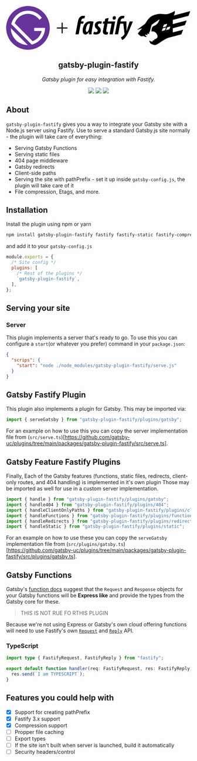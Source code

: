 <div id="logo-grid" style="display: grid;grid-template-columns: .75fr .25fr 2fr;grid-template-rows: 1fr;gap: 1em; align-items: center;">
  <div id="gatsby-icon" class="icon">
    <svg xmlns="http://www.w3.org/2000/svg" viewBox="0 0 28 28" focusable="false">
      <title>
        Gatsby
      </title>
      <circle cx="14" cy="14" r="14" fill="#639" />
      <path fill="#fff"
        d="M6.2 21.8C4.1 19.7 3 16.9 3 14.2L13.9 25c-2.8-.1-5.6-1.1-7.7-3.2zm10.2 2.9L3.3 11.6C4.4 6.7 8.8 3 14 3c3.7 0 6.9 1.8 8.9 4.5l-1.5 1.3C19.7 6.5 17 5 14 5c-3.9 0-7.2 2.5-8.5 6L17 22.5c2.9-1 5.1-3.5 5.8-6.5H18v-2h7c0 5.2-3.7 9.6-8.6 10.7z" />
    </svg>
  </div>
  <div id="plus-icon" class="icon">
    <svg xmlns="http://www.w3.org/2000/svg" class="h-6 w-6" fill="none" viewBox="0 0 24 24" stroke="currentColor">
      <title>plus</title>
      <path stroke-linecap="round" stroke-linejoin="round" stroke-width="2" d="M12 4v16m8-8H4" />
    </svg>
  </div>
  <div id="fastify-icon" class="icon">
    <svg viewBox="0 0 6747 2071" fill="none" xmlns="http://www.w3.org/2000/svg">
      <title>Fastify</title>
      <path
        d="M5807 52.2C5802.96 45.8789 5802.96 45.8789 5802.96 45.8797L5802.95 45.885L5802.92 45.9088L5802.76 46.0088C5802.62 46.0987 5802.4 46.2346 5802.12 46.415C5801.54 46.7759 5800.69 47.3149 5799.55 48.02C5797.29 49.4302 5793.92 51.5045 5789.55 54.1469C5780.81 59.4317 5768.06 66.987 5752.02 76.0426C5719.94 94.1575 5674.77 118.257 5622.43 142.192C5517.48 190.189 5384.78 237.012 5271.17 234.502C5213.8 233.234 5166.13 228.457 5121.2 223.732C5118.74 223.473 5116.29 223.215 5113.84 222.957C5071.67 218.509 5031.46 214.269 4987.77 213.352C4895.06 211.405 4787.15 224.421 4609.62 281.055C4430.6 338.115 4315.95 454.232 4233.4 564.865C4201.36 607.806 4174.04 650.083 4149.75 687.675C4142.8 698.432 4136.09 708.805 4129.6 718.7C4100.1 763.643 4075.33 797.981 4051 815.628C3999.64 852.869 3893.46 932.083 3800.18 1001.95C3753.53 1036.89 3710.08 1069.5 3678.29 1093.38C3662.4 1105.32 3649.43 1115.08 3640.42 1121.85C3635.92 1125.24 3632.41 1127.87 3630.03 1129.67L3627.32 1131.71L3626.62 1132.23L3626.45 1132.36L3626.4 1132.4L3626.39 1132.41C3626.39 1132.41 3626.39 1132.41 3629.74 1136.86L3629.74 1136.86L3626.39 1132.41L3622.77 1135.13L3623.5 1139.61L3624.2 1143.91L3625.59 1152.48L3633.88 1149.85L3895.48 1066.55C3885.59 1077.1 3872.19 1091.81 3855.2 1111.37C3814.83 1157.83 3754.18 1231.66 3672.06 1342.02C3671.5 1341.51 3670.91 1340.96 3670.28 1340.38L3653.67 1325.1L3657.83 1347.28L3658.13 1348.88L3658.4 1350.35L3659.22 1351.61L3661.05 1350.41L3661.05 1350.42C3659.23 1351.61 3659.23 1351.61 3659.23 1351.61L3659.23 1351.62L3659.26 1351.66L3659.34 1351.78C3659.41 1351.89 3659.52 1352.05 3659.65 1352.25C3659.93 1352.67 3660.33 1353.26 3660.86 1354.04C3661.91 1355.59 3663.46 1357.84 3665.48 1360.69C3669.52 1366.38 3675.42 1374.44 3682.92 1383.99C3697.9 1403.06 3719.32 1428.13 3745.02 1452.04C3770.67 1475.91 3800.85 1498.86 3833.38 1513.39C3865.97 1527.95 3901.34 1534.24 3936.87 1524.01L3936.89 1524L3936.9 1524C3949.91 1520.21 3964.25 1514.24 3979.64 1506.58C4033.41 1536.11 4103.15 1564.89 4180.22 1572.96L4199 1574.93L4186.69 1560.61L4186.68 1560.61L4186.68 1560.6L4186.65 1560.57L4186.55 1560.45C4186.45 1560.33 4186.3 1560.16 4186.11 1559.94C4185.72 1559.48 4185.15 1558.8 4184.4 1557.91C4182.9 1556.13 4180.7 1553.51 4177.92 1550.13C4172.36 1543.39 4164.49 1533.66 4155.26 1521.79C4137.91 1499.46 4115.81 1469.58 4095.23 1437.56C4102.09 1433.12 4109.04 1428.6 4116.06 1424.03L4223.31 1463.44L4234.77 1467.65L4233.35 1455.53L4222.44 1362.6L4320.81 1398.74L4332.6 1403.07L4330.82 1390.64L4318.08 1301.41C4330.2 1295.16 4342.22 1289.24 4354.23 1283.71L4357.45 1282.24L4358.35 1278.82L4470.84 853.32L4916.38 549.408L4888.25 620.175C4888.25 620.185 4888.24 620.196 4888.24 620.206C4841.36 735.493 4774 806.57 4718.52 848.808C4690.76 869.942 4665.96 883.87 4648.16 892.494C4639.26 896.806 4632.11 899.79 4627.23 901.684C4624.79 902.632 4622.91 903.306 4621.67 903.738C4621.04 903.954 4620.58 904.109 4620.28 904.207L4620.15 904.248C4620.07 904.276 4620 904.298 4619.96 904.312L4619.89 904.334L4619.88 904.335L4619.88 904.336L4619.88 904.337L4619.66 904.404L4619.44 904.487L4545.04 932.687L4543.23 933.375L4541.97 934.857C4539.02 938.351 4536.14 941.716 4533.35 944.992C4510.18 972.109 4492.25 993.093 4478.28 1029.74C4462.76 1070.45 4452.13 1130.28 4442.63 1240.05L4441.72 1250.54L4451.93 1247.97C4495.78 1236.96 4537 1234.49 4573.95 1244.44C4671.32 1270.68 4737.14 1342.55 4772.03 1416.4C4789.47 1453.32 4799.05 1490.46 4801.02 1522.21C4803.02 1554.26 4797.21 1579.55 4785.47 1594.09C4772.75 1609.81 4742.14 1637.14 4702.5 1670H4624H4616.62L4616.5 1677.37L4615.46 1739.58C4615.44 1739.6 4615.43 1739.61 4615.41 1739.62C4614.28 1740.5 4613.11 1741.4 4611.97 1742.3H4532H4524.62L4524.5 1749.68L4523.56 1810.25C4520.07 1812.9 4516.61 1815.5 4513.16 1818.08C4511.05 1819.67 4508.95 1821.24 4506.85 1822.83C4470.48 1822.88 4428.95 1807.37 4395.64 1791.11C4378.75 1782.87 4364.24 1774.57 4353.96 1768.34C4348.82 1765.22 4344.75 1762.63 4341.97 1760.82C4340.58 1759.92 4339.51 1759.21 4338.8 1758.73C4338.44 1758.49 4338.18 1758.31 4338 1758.19L4337.84 1758.08L4337.81 1758.06L4337.76 1758.03L4337.75 1758.02L4337.75 1758.02L4326 1749.93V1764.2C4326 1796.58 4339.35 1836.86 4352.21 1868.34C4358.7 1884.23 4365.18 1898.16 4370.04 1908.12C4372.48 1913.1 4374.51 1917.09 4375.93 1919.85C4375.95 1919.87 4375.96 1919.9 4375.97 1919.92L4372.9 1922.11L4379.46 1926.48L4381.58 1930.41L4383.8 1929.36C4383.99 1929.48 4384.19 1929.61 4384.4 1929.75C4385.99 1930.77 4388.32 1932.25 4391.32 1934.12C4397.33 1937.86 4406.04 1943.12 4416.9 1949.27C4438.6 1961.55 4468.94 1977.41 4503.44 1991.67C4537.91 2005.91 4576.74 2018.64 4615.4 2024.53C4654.01 2030.42 4692.98 2029.56 4727.34 2016.08C4757.15 2004.39 4798.32 1980.64 4846.92 1950.25C4880.32 1929.36 4917.52 1905.14 4957.29 1879.25C4975.52 1867.38 4994.28 1855.16 5013.47 1842.75C5135.63 1763.74 5275.19 1676.74 5404.36 1620.81L6190.31 1413.75L6194.02 1412.78L6195.4 1409.2L6299.1 1140.5L6304.38 1126.81L6290.19 1130.55L5700.2 1285.97V1060.18L6397.91 876.352L6401.62 875.376L6403 871.8L6506.7 603.1L6511.98 589.408L6497.79 593.148L5700.4 803.268V577.38L6605.31 338.952L6609.02 337.976L6610.4 334.401L6707 84.2013L6707.88 81.9095L6707.24 79.5383L6703.04 64.0383L6701.09 56.85L6693.89 58.7475L5757.22 305.533C5800.49 237.269 5815.45 175.881 5819.24 130.346C5821.28 105.781 5820.06 85.8735 5818.32 72.0328C5817.44 65.112 5816.44 59.7053 5815.64 55.9878C5815.24 54.129 5814.89 52.6919 5814.63 51.6986C5814.51 51.2019 5814.4 50.8161 5814.33 50.5438C5814.29 50.4077 5814.26 50.3 5814.24 50.221L5814.21 50.1241L5814.2 50.0919L5814.19 50.0798C5814.19 50.075 5814.19 50.0705 5807 52.2ZM5807 52.2L5802.96 45.8789L5811.36 40.5155L5814.19 50.0705L5807 52.2ZM5799.81 54.3188C5799.8 54.3171 5799.8 54.3172 5799.81 54.319L5799.81 54.3188ZM5181.62 849.475L5357.1 803.207L5301.28 947.825L5125.78 994.104L5181.62 849.475ZM5290.6 1015.01L5234.78 1159.73L5059.28 1206.01L5115.12 1061.27L5290.6 1015.01ZM5542.6 960.907L5486.78 1105.63L5311.28 1151.91L5367.12 1007.17L5542.6 960.907Z"
        fill="black" stroke="white" stroke-width="15" />
      <mask id="path-2-outside-1" maskUnits="userSpaceOnUse" x="22.7998" y="316.5" width="3382" height="1443"
        fill="black">
        <rect fill="white" x="22.7998" y="316.5" width="3382" height="1443" />
        <path
          d="M160.4 792.1L192.8 625.7C209.8 536.4 243.7 459.3 306.8 400.8C353 357.7 420.8 331.5 497.8 331.5C547.1 331.5 584.1 339.2 607.2 346.9L564.1 494.8C545.6 488.6 528.7 485.6 504 485.6C434.7 485.6 394.6 558 382.3 624.2L376.1 656.5H522.5L496.3 792.1H353L234.4 1409.9H41.7998L160.4 792.1Z" />
        <path
          d="M816.8 1409.9C818.3 1369.9 821.4 1328.2 822.9 1283.6H818.3C758.2 1383.8 685.8 1422.3 625.7 1422.3C516.3 1422.3 462.4 1328.3 462.4 1195.8C462.4 967.8 576.4 644.3 899.9 644.3C975.4 644.3 1050.9 656.6 1097.1 675.1L1014 1094C995.5 1181.8 981.6 1328.2 983.2 1409.8H816.8V1409.9ZM886.1 792.1C870.7 789 856.8 787.5 846.1 787.5C719.8 787.5 652 1038.6 650.4 1149.6C650.4 1215.9 659.7 1263.6 707.4 1263.6C759.8 1263.6 809.1 1177.3 836.8 1040.2L886.1 792.1Z" />
        <path
          d="M1120.3 1245C1151.1 1262 1188.1 1277.3 1242 1275.8C1297.5 1274.3 1328.3 1238.8 1328.3 1191.1C1328.3 1149.5 1308.3 1120.2 1255.9 1078.6C1191.2 1026.2 1160.4 960 1160.4 895.3C1160.4 756.6 1268.2 644.2 1439.3 644.2C1505.6 644.2 1553.3 656.5 1581 671.9L1539.4 812.1C1517.8 799.8 1482.4 789 1450.1 789C1388.5 789 1350 821.3 1350 872.2C1350 910.7 1371.6 933.8 1407 963.1C1491.7 1027.8 1519.5 1101.7 1519.5 1160.3C1519.5 1326.7 1403.9 1419.1 1231.4 1419.1C1162.1 1419.1 1100.4 1399.1 1074.2 1380.6L1120.3 1245Z" />
        <path
          d="M2135.74 792.1L2017 1409.9H2209.6L2354.4 656.5L1932.2 656.5L1970.7 453.1L1770.4 500.8L1739.6 656.4H1651.8L1625.6 792H1713.4L1647.1 1143.3C1639.4 1180.3 1633.2 1221.9 1633.2 1255.8C1633.2 1357.5 1690.3 1422.2 1805.8 1422.2C1842.8 1422.2 1886 1419.2 1921.4 1409.9L1944.5 1265.1C1926 1268.2 1906 1268.2 1892.1 1268.2C1856.6 1268.2 1833.5 1251.2 1833.5 1205C1833.5 1191.1 1835.1 1168 1839.7 1141.8L1906 792.1H2135.74Z" />
        <path
          d="M2305 345.3C2237.2 345.3 2197.2 408.5 2197.2 463.9C2195.7 520.9 2223.4 565.6 2285 565.6C2342 565.6 2394.4 522.4 2395.9 445.4C2397.5 393 2368.2 345.3 2305 345.3Z" />
        <path
          d="M2480.1 625.7L2474 656.5L2447.7 792.1L2329.1 1409.9H2521.7L2640.3 792.1H2820.61L2885.4 1366.6C2886.74 1380.35 2884.49 1387.96 2881.79 1397.11C2881.46 1398.22 2881.13 1399.34 2880.8 1400.5C2862.3 1442.1 2820.8 1485.2 2777.6 1520.7C2746.8 1545.3 2711.4 1565.3 2677.5 1582.3L2754.5 1739.5C2786.9 1725.7 2839.2 1693.3 2883.9 1651.7C2976.3 1567 3061 1422.2 3135 1249.6L3381.4 656.5H3187.3L3073.3 1004.7C3047.1 1084.8 3031.7 1135.7 3016.3 1197.3H3013.2C3014.58 1149.37 3013.57 1103.69 3012.3 1046.33C3012.11 1037.39 3011.9 1028.16 3011.7 1018.6L3007.1 656.5V656.3H2805.3L2805.32 656.5H2663.4L2669.6 624.2C2681.9 558 2722 485.6 2791.3 485.6C2816 485.6 2832.9 488.6 2851.4 494.8L2894.5 346.9C2871.4 339.2 2834.4 331.5 2785.1 331.5C2708.1 331.5 2640.3 357.7 2594.1 400.8C2531 459.3 2497.1 536.4 2480.1 625.7Z" />
      </mask>
      <path
        d="M160.4 792.1L192.8 625.7C209.8 536.4 243.7 459.3 306.8 400.8C353 357.7 420.8 331.5 497.8 331.5C547.1 331.5 584.1 339.2 607.2 346.9L564.1 494.8C545.6 488.6 528.7 485.6 504 485.6C434.7 485.6 394.6 558 382.3 624.2L376.1 656.5H522.5L496.3 792.1H353L234.4 1409.9H41.7998L160.4 792.1Z"
        fill="black" />
      <path
        d="M816.8 1409.9C818.3 1369.9 821.4 1328.2 822.9 1283.6H818.3C758.2 1383.8 685.8 1422.3 625.7 1422.3C516.3 1422.3 462.4 1328.3 462.4 1195.8C462.4 967.8 576.4 644.3 899.9 644.3C975.4 644.3 1050.9 656.6 1097.1 675.1L1014 1094C995.5 1181.8 981.6 1328.2 983.2 1409.8H816.8V1409.9ZM886.1 792.1C870.7 789 856.8 787.5 846.1 787.5C719.8 787.5 652 1038.6 650.4 1149.6C650.4 1215.9 659.7 1263.6 707.4 1263.6C759.8 1263.6 809.1 1177.3 836.8 1040.2L886.1 792.1Z"
        fill="black" />
      <path
        d="M1120.3 1245C1151.1 1262 1188.1 1277.3 1242 1275.8C1297.5 1274.3 1328.3 1238.8 1328.3 1191.1C1328.3 1149.5 1308.3 1120.2 1255.9 1078.6C1191.2 1026.2 1160.4 960 1160.4 895.3C1160.4 756.6 1268.2 644.2 1439.3 644.2C1505.6 644.2 1553.3 656.5 1581 671.9L1539.4 812.1C1517.8 799.8 1482.4 789 1450.1 789C1388.5 789 1350 821.3 1350 872.2C1350 910.7 1371.6 933.8 1407 963.1C1491.7 1027.8 1519.5 1101.7 1519.5 1160.3C1519.5 1326.7 1403.9 1419.1 1231.4 1419.1C1162.1 1419.1 1100.4 1399.1 1074.2 1380.6L1120.3 1245Z"
        fill="black" />
      <path
        d="M2135.74 792.1L2017 1409.9H2209.6L2354.4 656.5L1932.2 656.5L1970.7 453.1L1770.4 500.8L1739.6 656.4H1651.8L1625.6 792H1713.4L1647.1 1143.3C1639.4 1180.3 1633.2 1221.9 1633.2 1255.8C1633.2 1357.5 1690.3 1422.2 1805.8 1422.2C1842.8 1422.2 1886 1419.2 1921.4 1409.9L1944.5 1265.1C1926 1268.2 1906 1268.2 1892.1 1268.2C1856.6 1268.2 1833.5 1251.2 1833.5 1205C1833.5 1191.1 1835.1 1168 1839.7 1141.8L1906 792.1H2135.74Z"
        fill="black" />
      <path
        d="M2305 345.3C2237.2 345.3 2197.2 408.5 2197.2 463.9C2195.7 520.9 2223.4 565.6 2285 565.6C2342 565.6 2394.4 522.4 2395.9 445.4C2397.5 393 2368.2 345.3 2305 345.3Z"
        fill="black" />
      <path
        d="M2480.1 625.7L2474 656.5L2447.7 792.1L2329.1 1409.9H2521.7L2640.3 792.1H2820.61L2885.4 1366.6C2886.74 1380.35 2884.49 1387.96 2881.79 1397.11C2881.46 1398.22 2881.13 1399.34 2880.8 1400.5C2862.3 1442.1 2820.8 1485.2 2777.6 1520.7C2746.8 1545.3 2711.4 1565.3 2677.5 1582.3L2754.5 1739.5C2786.9 1725.7 2839.2 1693.3 2883.9 1651.7C2976.3 1567 3061 1422.2 3135 1249.6L3381.4 656.5H3187.3L3073.3 1004.7C3047.1 1084.8 3031.7 1135.7 3016.3 1197.3H3013.2C3014.58 1149.37 3013.57 1103.69 3012.3 1046.33C3012.11 1037.39 3011.9 1028.16 3011.7 1018.6L3007.1 656.5V656.3H2805.3L2805.32 656.5H2663.4L2669.6 624.2C2681.9 558 2722 485.6 2791.3 485.6C2816 485.6 2832.9 488.6 2851.4 494.8L2894.5 346.9C2871.4 339.2 2834.4 331.5 2785.1 331.5C2708.1 331.5 2640.3 357.7 2594.1 400.8C2531 459.3 2497.1 536.4 2480.1 625.7Z"
        fill="black" />
      <path
        d="M160.4 792.1L192.8 625.7C209.8 536.4 243.7 459.3 306.8 400.8C353 357.7 420.8 331.5 497.8 331.5C547.1 331.5 584.1 339.2 607.2 346.9L564.1 494.8C545.6 488.6 528.7 485.6 504 485.6C434.7 485.6 394.6 558 382.3 624.2L376.1 656.5H522.5L496.3 792.1H353L234.4 1409.9H41.7998L160.4 792.1Z"
        stroke="white" stroke-width="30" mask="url(#path-2-outside-1)" />
      <path
        d="M816.8 1409.9C818.3 1369.9 821.4 1328.2 822.9 1283.6H818.3C758.2 1383.8 685.8 1422.3 625.7 1422.3C516.3 1422.3 462.4 1328.3 462.4 1195.8C462.4 967.8 576.4 644.3 899.9 644.3C975.4 644.3 1050.9 656.6 1097.1 675.1L1014 1094C995.5 1181.8 981.6 1328.2 983.2 1409.8H816.8V1409.9ZM886.1 792.1C870.7 789 856.8 787.5 846.1 787.5C719.8 787.5 652 1038.6 650.4 1149.6C650.4 1215.9 659.7 1263.6 707.4 1263.6C759.8 1263.6 809.1 1177.3 836.8 1040.2L886.1 792.1Z"
        stroke="white" stroke-width="30" mask="url(#path-2-outside-1)" />
      <path
        d="M1120.3 1245C1151.1 1262 1188.1 1277.3 1242 1275.8C1297.5 1274.3 1328.3 1238.8 1328.3 1191.1C1328.3 1149.5 1308.3 1120.2 1255.9 1078.6C1191.2 1026.2 1160.4 960 1160.4 895.3C1160.4 756.6 1268.2 644.2 1439.3 644.2C1505.6 644.2 1553.3 656.5 1581 671.9L1539.4 812.1C1517.8 799.8 1482.4 789 1450.1 789C1388.5 789 1350 821.3 1350 872.2C1350 910.7 1371.6 933.8 1407 963.1C1491.7 1027.8 1519.5 1101.7 1519.5 1160.3C1519.5 1326.7 1403.9 1419.1 1231.4 1419.1C1162.1 1419.1 1100.4 1399.1 1074.2 1380.6L1120.3 1245Z"
        stroke="white" stroke-width="30" mask="url(#path-2-outside-1)" />
      <path
        d="M2135.74 792.1L2017 1409.9H2209.6L2354.4 656.5L1932.2 656.5L1970.7 453.1L1770.4 500.8L1739.6 656.4H1651.8L1625.6 792H1713.4L1647.1 1143.3C1639.4 1180.3 1633.2 1221.9 1633.2 1255.8C1633.2 1357.5 1690.3 1422.2 1805.8 1422.2C1842.8 1422.2 1886 1419.2 1921.4 1409.9L1944.5 1265.1C1926 1268.2 1906 1268.2 1892.1 1268.2C1856.6 1268.2 1833.5 1251.2 1833.5 1205C1833.5 1191.1 1835.1 1168 1839.7 1141.8L1906 792.1H2135.74Z"
        stroke="white" stroke-width="30" mask="url(#path-2-outside-1)" />
      <path
        d="M2305 345.3C2237.2 345.3 2197.2 408.5 2197.2 463.9C2195.7 520.9 2223.4 565.6 2285 565.6C2342 565.6 2394.4 522.4 2395.9 445.4C2397.5 393 2368.2 345.3 2305 345.3Z"
        stroke="white" stroke-width="30" mask="url(#path-2-outside-1)" />
      <path
        d="M2480.1 625.7L2474 656.5L2447.7 792.1L2329.1 1409.9H2521.7L2640.3 792.1H2820.61L2885.4 1366.6C2886.74 1380.35 2884.49 1387.96 2881.79 1397.11C2881.46 1398.22 2881.13 1399.34 2880.8 1400.5C2862.3 1442.1 2820.8 1485.2 2777.6 1520.7C2746.8 1545.3 2711.4 1565.3 2677.5 1582.3L2754.5 1739.5C2786.9 1725.7 2839.2 1693.3 2883.9 1651.7C2976.3 1567 3061 1422.2 3135 1249.6L3381.4 656.5H3187.3L3073.3 1004.7C3047.1 1084.8 3031.7 1135.7 3016.3 1197.3H3013.2C3014.58 1149.37 3013.57 1103.69 3012.3 1046.33C3012.11 1037.39 3011.9 1028.16 3011.7 1018.6L3007.1 656.5V656.3H2805.3L2805.32 656.5H2663.4L2669.6 624.2C2681.9 558 2722 485.6 2791.3 485.6C2816 485.6 2832.9 488.6 2851.4 494.8L2894.5 346.9C2871.4 339.2 2834.4 331.5 2785.1 331.5C2708.1 331.5 2640.3 357.7 2594.1 400.8C2531 459.3 2497.1 536.4 2480.1 625.7Z"
        stroke="white" stroke-width="30" mask="url(#path-2-outside-1)" />
    </svg>
  </div>
</div>
<p align="center">
  <h2 align="center">gatsby-plugin-fastify</h2>
</p>
<p align="center">
  <i>
    Gatsby plugin for easy integration with Fastify.
  </i>
</p>
<p align="center">
  <img src="https://img.shields.io/github/license/adamsiekierski/gatsby-plugin-nodejs?style=flat-square">
  <img src="https://img.shields.io/david/adamsiekierski/gatsby-plugin-nodejs?style=flat-square">
  <img src="https://img.shields.io/github/package-json/v/moonmeister/gatsby-plugin-nodejs?style=flat-square">
</p>

## About

`gatsby-plugin-fastify` gives you a way to integrate your Gatsby site with a Node.js server using Fastify. Use to serve a standard Gatsby.js site normally - the plugin will take care of everything:

- Serving Gatsby Functions
- Serving static files
- 404 page middleware
- Gatsby redirects
- Client-side paths
- Serving the site with pathPrefix - set it up inside `gatsby-config.js`, the plugin will take care of it
- File compression, Etags, and more.

## Installation

Install the plugin using npm or yarn

```sh
npm install gatsby-plugin-fastify fastify fastify-static fastify-compress fastify-plugin fastfy-caching
```

and add it to your `gatsby-config.js`

```js
module.exports = {
  /* Site config */
  plugins: [
    /* Rest of the plugins */
    `gatsby-plugin-fastify`,
  ],
};
```

## Serving your site

### Server

This plugin implements a server that's ready to go. To use this you can configure a `start`(or whatever you prefer) command in your `package.json`:

```json
{
  "scrips": {
    "start": "node ./node_modules/gatsby-plugin-fastify/serve.js"
  }
}
```

## Gatsby Fastify Plugin

This plugin also implements a plugin for Gatsby. This may be imported via:

```js
import { serveGatsby } from "gatsby-plugin-fastify/plugins/gatsby";
```

For an example on how to use this you can copy the server implementation file from (`src/serve.ts`)[https://github.com/gatsby-uc/plugins/tree/main/packages/gatsby-plugin-fastify/src/serve.ts].

## Gatsby Feature Fastify Plugins

Finally, Each of the Gatsby features (functions, static files, redirects, client-only routes, and 404 handling) is implemented in it's own plugin Those may be imported as well for use in a custom server implementation.

```js
import { handle } from "gatsby-plugin-fastify/plugins/gatsby";
import { handle404 } from "gatsby-plugin-fastify/plugins/404";
import { handleClientOnlyPaths } from "gatsby-plugin-fastify/plugins/clientPaths";
import { handleFunctions } from "gatsby-plugin-fastify/plugins/functions";
import { handleRedirects } from "gatsby-plugin-fastify/plugins/redirects";
import { handleStatic } from "gatsby-plugin-fastify/plugins/static";
```

For an example on how to use these you can copy the `serveGatsby` implementation file from (`src/plugins/gatsby.ts`)[https://github.com/gatsby-uc/plugins/tree/main/packages/gatsby-plugin-fastify/src/plugins/gatsby.ts].

## Gatsby Functions

Gatsby's [function docs](https://www.gatsbyjs.com/docs/reference/functions/getting-started/) suggest that the `Request` and `Response` objects for your Gatsby functions will be **Express like** and provide the types from the Gatsby core for these.

> THIS IS NOT RUE FO RTHIS PLUGIN

Because we're not using Express or Gatsby's own cloud offering functions will need to use Fastify's own [`Request`](https://www.fastify.io/docs/latest/Request/) and [`Reply`](https://www.fastify.io/docs/latest/Reply/) API.

### TypeScript

```ts
import type { FastifyRequest, FastifyReply } from "fastify";

export default function handler(req: FastifyRequest, res: FastifyReply) {
  res.send(`I am TYPESCRIPT`);
}
```

## Features you could help with

- [x] Support for creating pathPrefix
- [x] Fastify 3.x support
- [x] Compression support
- [ ] Propper file caching
- [ ] Export types
- [ ] If the site isn't built when server is launched, build it automatically
- [ ] Security headers/control
